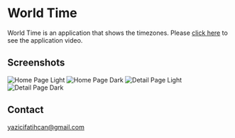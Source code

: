 
# World Time

World Time is an application that shows the timezones.
Please [click here](https://youtu.be/A4FalNzpMU0) to see the application video.
    
## Screenshots
![Home Page Light](https://user-images.githubusercontent.com/72442904/175833419-83a00e3b-8743-47bf-ab6f-0b0aa96755f1.png)
![Home Page Dark](https://user-images.githubusercontent.com/72442904/175833417-cf754107-7916-4483-af67-e889811627b3.png)
![Detail Page Light](https://user-images.githubusercontent.com/72442904/175833416-683421a0-5c5c-424a-a31e-dc917662207f.png)
![Detail Page Dark](https://user-images.githubusercontent.com/72442904/175833414-6440a0bc-d701-42d2-b9ef-ec7687dc21ba.png)

## Contact

yazicifatihcan@gmail.com

  
